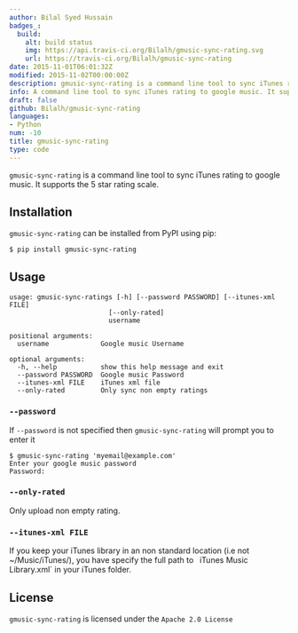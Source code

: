 ```yaml
---
author: Bilal Syed Hussain
badges_:
  build:
    alt: build status
    img: https://api.travis-ci.org/Bilalh/gmusic-sync-rating.svg
    url: https://travis-ci.org/Bilalh/gmusic-sync-rating
date: 2015-11-01T06:01:32Z
modified: 2015-11-02T00:00:00Z
description: gmusic-sync-rating is a command line tool to sync iTunes rating to google music. It supports the 5 star rating scale.
info: A command line tool to sync iTunes rating to google music. It supports the 5 star rating scale.
draft: false
github: Bilalh/gmusic-sync-rating
languages:
- Python
num: -10
title: gmusic-sync-rating
type: code
---
```


`gmusic-sync-rating` is a command line tool to sync iTunes rating to google music. It supports the 5 star rating scale.

## Installation

`gmusic-sync-rating` can be installed from PyPI using pip:

	$ pip install gmusic-sync-rating


## Usage

	usage: gmusic-sync-ratings [-h] [--password PASSWORD] [--itunes-xml FILE]
	                         [--only-rated]
	                         username

	positional arguments:
	  username             Google music Username

	optional arguments:
	  -h, --help           show this help message and exit
	  --password PASSWORD  Google music Password
	  --itunes-xml FILE    iTunes xml file
	  --only-rated         Only sync non empty ratings


### `--password`

If `--password` is not specified then `gmusic-sync-rating` will prompt you to enter it

	$ gmusic-sync-rating 'myemail@example.com'
	Enter your google music password
	Password:

### `--only-rated`

Only upload non empty rating.

### `--itunes-xml FILE`

If you keep your iTunes library in an non standard location (i.e not ~/Music/iTunes/), you have specify the full path to ` `iTunes Music Library.xml` in your iTunes folder.


License
-------
`gmusic-sync-rating` is licensed under the `Apache 2.0 License`

